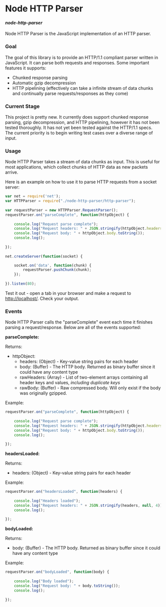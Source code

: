 # Node HTTP Parser
#### *node-http-parser*
Node HTTP Parser is the JavaScript implementation of an HTTP parser.

### Goal
The goal of this library is to provide an HTTP/1.1 compliant parser written in JavaScript. It can parse both requests and responses. Some important features it supports:

- Chunked response parsing
- Automatic gzip decompression
- HTTP pipelining (effectively can take a infinite stream of data chunks and continually parse requests/responses as they come)


### Current Stage
This project is pretty new. It currently does support chunked response parsing, gzip decompression, and HTTP pipelining, however it has not been tested thoroughly. It has not yet been tested against the HTTP/1.1 specs. The current priority is to begin writing test cases over a diverse range of input.

### Usage
Node HTTP Parser takes a stream of data chunks as input. This is useful for most applications, which collect chunks of HTTP data as new packets arrive.

Here is an example on how to use it to parse HTTP requests from a socket server:
```javascript
var net = require('net');
var HTTPParser = require("./node-http-parser/http-parser");
    
var requestParser = new HTTPParser.RequestParser();
requestParser.on("parseComplete", function(httpObject) {
    
    console.log("Request parse complete");
    console.log("Request headers: " + JSON.stringify(httpObject.headers, null, 4));
    console.log("Request body: " + httpObject.body.toString());
    console.log();
        
});
    
net.createServer(function(socket) {

    socket.on('data', function(chunk) {
        requestParser.pushChunk(chunk);
    });
        
}).listen(80);
```
Test it out - open a tab in your browser and make a request to [http://localhost/](http://localhost/). Check your output.

### Events
Node HTTP Parser calls the "parseComplete" event each time it finishes parsing a request/response. Below are all of the events supported:

**parseComplete:**

Returns:
- httpObject:
    - headers: (Object) - Key-value string pairs for each header
    - body: (Buffer) - The HTTP body. Returned as binary buffer since it could have any content type
    - rawHeaders: (Array) - List of two-element arrays containing all header keys and values, *including duplicate keys*
    - rawBody: (Buffer) - Raw compressed body. Will only exist if the body was originally gzipped.

Example:
```javascript
requestParser.on("parseComplete", function(httpObject) {
    
    console.log("Request parse complete");
    console.log("Request headers: " + JSON.stringify(httpObject.headers, null, 4));
    console.log("Request body: " + httpObject.body.toString());
    console.log();
    
});
```
    
**headersLoaded:**

Returns:
- headers: (Object) - Key-value string pairs for each header

Example:
```javascript
requestParser.on("headersLoaded", function(headers) {
    
    console.log("Headers loaded");
    console.log("Request headers: " + JSON.stringify(headers, null, 4));
    console.log();
    
});
 ```
 
**bodyLoaded:**

Returns:
- body: (Buffer) - The HTTP body. Returned as binary buffer since it could have any content type

Example:
```javascript
requestParser.on("bodyLoaded", function(body) {
    
    console.log("Body loaded");
    console.log("Request body: " + body.toString());
    console.log();
    
});
```
